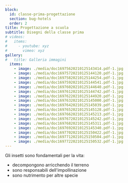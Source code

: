 ```yaml
---
block: 
  id: classe-prima-progettazione
  section: bug-hotels
  order: 2
title: Progettazione a scuola
subtitle: Disegni della classe prima
# videos:
#   items:
#     - youtube: xyz
#       vimeo: xyz
gallery:
#   title: Galleria immagini
  items:
    - image: ./media/doc16975620210125143414.pdf-1.jpg
    - image: ./media/doc16975720210125144120.pdf-1.jpg
    - image: ./media/doc16975820210125144254.pdf-1.jpg
    - image: ./media/doc16975920210125144541.pdf-1.jpg
    - image: ./media/doc16976020210125144640.pdf-1.jpg
    - image: ./media/doc16976120210125144742.pdf-1.jpg
    - image: ./media/doc16976220210125144920.pdf-1.jpg
    - image: ./media/doc16976320210125145000.pdf-1.jpg
    - image: ./media/doc16976420210125145039.pdf-1.jpg
    - image: ./media/doc16976520210125145128.pdf-1.jpg
    - image: ./media/doc16976620210125145213.pdf-1.jpg
    - image: ./media/doc16976720210125145242.pdf-1.jpg
    - image: ./media/doc16976820210125145311.pdf-1.jpg
    - image: ./media/doc16976920210125145340.pdf-1.jpg
    - image: ./media/doc16977020210125150422.pdf-1.jpg
    - image: ./media/doc16977120210125150504.pdf-1.jpg
    - image: ./media/doc16977220210125150532.pdf-1.jpg
---
```


Gli insetti sono fondamentali per la vita:

- decompongono arricchendo il terreno
- sono responsabili dell'impollinazione
- sono nutrimento per altre specie
